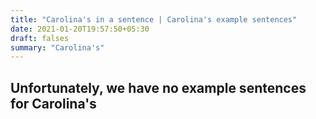 ```yaml
---
title: "Carolina's in a sentence | Carolina's example sentences"
date: 2021-01-20T19:57:50+05:30
draft: falses
summary: "Carolina's"
---
```

## Unfortunately, we have no example sentences for Carolina's                 
